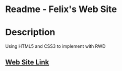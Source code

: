 # Readme - Felix's Web Site

# Description
Using HTML5 and CSS3 to implement with RWD

## [Web Site Link](https://felix2015github.github.io/WebSite/dist/)
